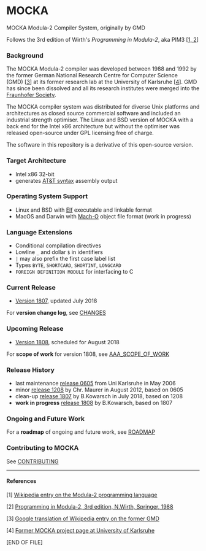 # MOCKA
MOCKA Modula-2 Compiler System, originally by GMD

Follows the 3rd edition of Wirth's *Programming in Modula-2*, aka PIM3&nbsp;[[1, 2](./README.md#references)]

### Background

The MOCKA Modula-2 compiler was developed between 1988 and 1992 by the former German
National Research Centre for Computer Science (GMD)&nbsp;[[3](./README.md#references)] at
its former research lab at the University of Karlsruhe&nbsp;[[4](./README.md#references)].
GMD has since been dissolved and all its research institutes were merged into the
[Fraunhofer Society](https://www.fraunhofer.de/en.html).

The MOCKA compiler system was distributed for diverse Unix platforms and architectures
as closed source commercial software and included an industrial strength optimiser. The
Linux and BSD version of MOCKA with a back end for the Intel&nbsp;x86 architecture but without
the optimiser was released open-source under GPL licensing free of charge.

The software in this repository is a derivative of this open-source version.

### Target Architecture
* Intel x86 32-bit
* generates [AT&T syntax](https://en.wikipedia.org/wiki/X86_assembly_language#Syntax) assembly output

### Operating System Support
* Linux and BSD with [Elf](https://en.wikipedia.org/wiki/Executable_and_Linkable_Format) executable and linkable format
* MacOS and Darwin with [Mach-O](https://en.wikipedia.org/wiki/Mach-O) object file format (work in progress)

### Language Extensions
* Conditional compilation directives
* Lowline `_` and dollar `$` in identifiers
* `|` may also prefix the first case label list
* Types `BYTE`, `SHORTCARD`, `SHORTINT`, `LONGCARD`
* `FOREIGN DEFINITION MODULE` for interfacing to C

### Current Release
* [Version 1807](https://github.com/trijezdci/MOCKA/blob/master/ver1807), updated July 2018

For **version change log**, see [CHANGES](https://github.com/trijezdci/MOCKA/blob/master/ver1807/CHANGES.md)

### Upcoming Release
* [Version 1808](https://github.com/trijezdci/MOCKA/blob/master/ver1808), scheduled for August 2018

For **scope of work** for version 1808, see [AAA_SCOPE_OF_WORK](https://github.com/trijezdci/MOCKA/blob/master/ver1808/AAA_SCOPE_OF_WORK.md)

### Release History
* last maintenance [release 0605](http://www.info.uni-karlsruhe.de/projects.php/id=37) from Uni Karlsruhe in May 2006
* minor [release 1208](http://lwb.mi.fu-berlin.de/inf/mocka/installation.shtml) by Chr. Maurer in August 2012, based on 0605
* clean-up [release 1807](https://github.com/trijezdci/MOCKA/blob/master/ver1807) by B.Kowarsch in July 2018, based on 1208
* **work in progress** [release 1808](https://github.com/trijezdci/MOCKA/blob/master/ver1808) by B.Kowarsch, based on 1807

### Ongoing and Future Work

For a **roadmap** of ongoing and future work, see [ROADMAP](./ROADMAP.md)

### Contributing to MOCKA

See [CONTRIBUTING](./CONTRIBUTING.md)

___

#### References
[1] [Wikipedia entry on the Modula-2 programming language](https://en.wikipedia.org/wiki/Modula-2)

[2] [Programming in Modula-2, 3rd edition, N.Wirth, Springer, 1988](https://www.springer.com/us/book/9783642835674)

[3] [Google translation of Wikipedia entry on the former GMD](https://translate.google.co.jp/translate?hl=en&sl=de&u=https://de.wikipedia.org/wiki/GMD-Forschungszentrum_Informationstechnik&prev=search)

[4] [Former MOCKA project page at University of Karlsruhe](http://www.info.uni-karlsruhe.de/projects.php/id=37&lang=en)

\[END OF FILE\]
